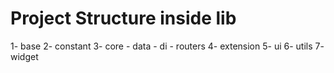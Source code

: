 # Project Structure inside lib
1- base
2- constant
3- core
    - data
    - di
    - routers
4- extension
5- ui
6- utils
7- widget